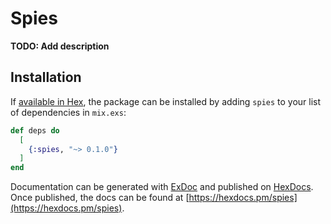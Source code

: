 # Spies

**TODO: Add description**

## Installation

If [available in Hex](https://hex.pm/docs/publish), the package can be installed
by adding `spies` to your list of dependencies in `mix.exs`:

```elixir
def deps do
  [
    {:spies, "~> 0.1.0"}
  ]
end
```

Documentation can be generated with [ExDoc](https://github.com/elixir-lang/ex_doc)
and published on [HexDocs](https://hexdocs.pm). Once published, the docs can
be found at [https://hexdocs.pm/spies](https://hexdocs.pm/spies).

